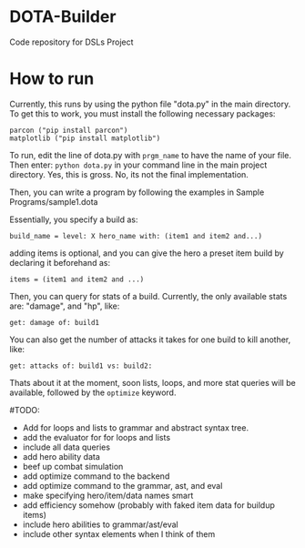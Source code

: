 # DOTA-Builder
Code repository for DSLs Project

# How to run

Currently, this runs by using the python file "dota.py" in the main directory. To get this to work, you must install the following necessary packages:

```
parcon ("pip install parcon")
matplotlib ("pip install matplotlib")
```
To run, edit the line of dota.py with ```prgm_name``` to have the name of your file. Then enter: ```python dota.py``` in your command line in the main project directory. Yes, this is gross. No, its not the final implementation. 

Then, you can write a program by following the examples in Sample Programs/sample1.dota

Essentially, you specify a build as:

```
build_name = level: X hero_name with: (item1 and item2 and...)
```

adding items is optional, and you can give the hero a preset item build by declaring it beforehand as:

```
items = (item1 and item2 and ...)
```

Then, you can query for stats of a build. Currently, the only available stats are:
"damage", and "hp", like:

```
get: damage of: build1
```

You can also get the number of attacks it takes for one build to kill another, like:

```
get: attacks of: build1 vs: build2:
```

Thats about it at the moment, soon lists, loops, and more stat queries will be available, followed by the ```optimize``` keyword.




#TODO:

- Add for loops and lists to grammar and abstract syntax tree. 
- add the evaluator for for loops and lists
- include all data queries
- add hero ability data
- beef up combat simulation
- add optimize command to the backend
- add optimize command to the grammar, ast, and eval
- make specifying hero/item/data names smart
- add efficiency somehow (probably with faked item data for buildup items)
- include hero abilities to grammar/ast/eval
- include other syntax elements when I think of them


